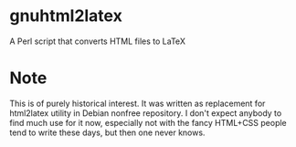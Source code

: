 gnuhtml2latex
=============

A Perl script that converts HTML files to LaTeX

Note
====

This is of purely historical interest.
It was written as replacement for html2latex utility in Debian nonfree repository.
I don't expect anybody to find much use for it now, especially not with the fancy HTML+CSS
people tend to write these days, but then one never knows.
